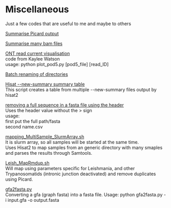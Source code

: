 # Miscellaneous

Just a few codes that are useful to me and maybe to others

[Summarise Picard output](https://github.com/Franck-Dumetz/miscellaneous/blob/main/Picard_sum.py) <br />

[Summarise many bam files](https://github.com/Franck-Dumetz/miscellaneous/blob/main/summarise_bams.sh) <br />

[ONT read current visualisation](https://github.com/Franck-Dumetz/miscellaneous/blob/main/plot_pod5.py) <br />
code from Kaylee Watson <br />
usage: python plot_pod5.py [pod5_file] [read_ID] <br />

[Batch renaming of directories](https://github.com/Franck-Dumetz/miscellaneous/blob/main/batch_Dir_rename.sh) <br />

[Hisat --new-summary summary table](https://github.com/Franck-Dumetz/miscellaneous/blob/main/Hisat--new-summary_sum.py) <br />
This script creates a table from multiple --new-summary files output by hisat2 <br />

[removing a full sequence in a fasta file using the header](https://github.com/Franck-Dumetz/miscellaneous/blob/main/remove_seq_fasta.py) <br />
Uses the header value without the > sign <br />
usage: <br />
first put the full path/fasta <br />
second name.csv <br />

[mapping_MultiSample_SlurmArray.sh](https://github.com/Franck-Dumetz/miscellaneous/blob/main/mapping_MultiSample_SlurmArray.sh) <br />
It is slurm array, so all samples will be started at the same time. <br />
Uses Hisat2 to map samples from an generic directory with many smaples and parses the results through Samtools. <br />

[Leish_MapRmdup.sh](https://github.com/Franck-Dumetz/miscellaneous/blob/main/Leish_MapRmdup.sh) <br />
Will map using parameters specific for Leishmania, and other Trypanosomatids (intronic junction deactivated) and remove duplicates using Picard. 

[gfa2fasta.py](https://github.com/Franck-Dumetz/miscellaneous/blob/main/gfa2fasta.py) <br />
Converting a gfa (graph fasta) into a fasta file. 
Usage:
    python gfa2fasta.py -i input.gfa -o output.fasta
